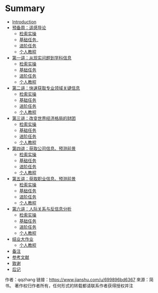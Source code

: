 # Summary

  * [Introduction](README.md)
  * [预备周：遥感导论](ch0/preface.md)
      * [检索实操](ch0/RepSearchPractice.md)
      * [基础任务](ch0/RepTaskBasic.md)_
      * [进阶任务](ch0/RepTaskAdvanced.md)
      * [个人教程](ch0/handbook.md)
  * [第一讲：从现实问题到学科信息](ch1/README.md)
      * [检索实操](ch0/RepSearchPractice.md)
      * [基础任务](ch1/RepTaskBasic.md)
      * [进阶任务](ch1/RepTaskAdvanced.md)
      * [个人教程](ch1/handbook.md)
  * [第二讲：快速获取专业领域关键信息](ch2/README.md)
      * [检索实操](ch0/RepSearchPractice.md)
      * [基础任务](ch2/RepTaskBasic.md)
      * [进阶任务](ch2/RepTaskAdvanced.md)
      * [个人教程](ch2/handbook.md)
  * [第三讲：改变世界经济格局的财团](ch3/README.md)
      * [检索实操](ch0/RepSearchPractice.md)
      * [基础任务](ch3/RepTaskBasic.md)
      * [进阶任务](ch3/RepTaskAdvanced.md)
      * [个人教程](ch3/handbook.md)
  * [第四讲：获取公司信息、预测前景](ch4/README.md)
      *  [检索实操](ch0/RepSearchPractice.md)
      * [基础任务](ch4/RepTaskBasic.md)
      * [进阶任务](ch4/RepTaskAdvanced.md)
      * [个人教程](ch4/handbook.md)
  * [第五讲：获取职业信息、预测前景](ch5/README.md)
      * [检索实操](ch0/RepSearchPractice.md)
      * [基础任务](ch5/RepTaskBasic.md)
      * [进阶任务](ch5/RepTaskAdvanced.md)
      * [个人教程](ch5/handbook.md)
  * [第六讲：人际关系与反信息分析](ch6/README.md)
      *  [检索实操](ch0/RepSearchPractice.md)
      * [基础任务](ch6/RepTaskBasic.md)
      * [进阶任务](ch6/RepTaskAdvanced.md)
      * [个人教程](ch6/handbook.md)
  * [结业大作业](ch8/README.md)
      * [个人教程](ch8/handbook.md)
  * [备注](ps/handbooks.md)
  * [参考文献](ps/ref.md)
  * [致谢](ps/thanks.md)
  * [后记](no_end/postscript.md)

作者：qqzhang
链接：https://www.jianshu.com/u/699896bd6367
來源：简书。
著作权归作者所有，任何形式的转载都请联系作者获得授权并注
